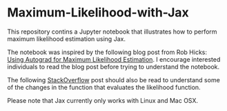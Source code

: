 # Maximum-Likelihood-with-Jax

This repository contins a Jupyter notebook that illustrates how to perform maximum likelihood estimation using Jax. 

The notebook was inspired by the following blog post from Rob Hicks: [Using Autograd for Maximum Likelihood Estimation](https://rlhick.people.wm.edu/posts/mle-autograd.html). I encourage interested individuals to read the blog post before trying to understand the notebook.

The following [StackOverflow](https://stackoverflow.com/questions/24767191/scipy-is-not-optimizing-and-returns-desired-error-not-necessarily-achieved-due) post should also be read to understand some of the changes in the function that evaluates the likelihood function.

Please note that Jax currently only works with Linux and Mac OSX.
